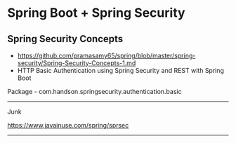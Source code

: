 # Spring Boot + Spring Security

## Spring Security Concepts
 * https://github.com/pramasamy65/spring/blob/master/spring-security/Spring-Security-Concepts-1.md
 * HTTP Basic Authentication using Spring Security and REST with Spring Boot

Package - com.handson.springsecurity.authentication.basic

---
Junk

https://www.javainuse.com/spring/sprsec

---
